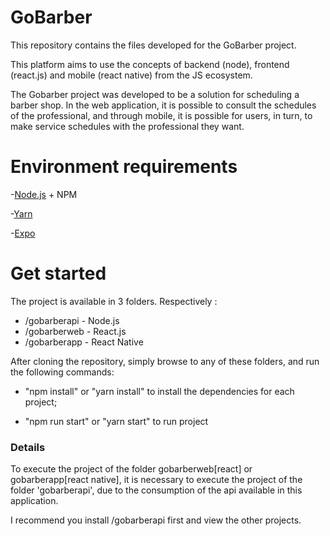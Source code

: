 # GoBarber

This repository contains the files developed for the GoBarber project.

This platform aims to use the concepts of backend (node), frontend (react.js) and mobile (react native) from the JS ecosystem.

The Gobarber project was developed to be a solution for scheduling a barber shop. In the web application, it is possible to consult the schedules of the professional, and through mobile, it is possible for users, in turn, to make service schedules with the professional they want.

# Environment requirements

-[Node.js](https://nodejs.org/) + NPM

-[Yarn](https://yarnpkg.com/)

-[Expo](https://yarnpkg.com/)

# Get started

The project is available in 3 folders. Respectively :

<ul>
  <li>/gobarberapi - Node.js</li>
  <li>/gobarberweb - React.js</li>
  <li>/gobarberapp - React Native</li>
</ul>

After cloning the repository, simply browse to any of these folders, and run the following commands:

- "npm install" or "yarn install" to install the dependencies for each project;

- "npm run start" or "yarn start" to run project

### Details

To execute the project of the folder gobarberweb[react] or gobarberapp[react native], it is necessary to execute the project of the folder 'gobarberapi', due to the consumption of the api available in this application.

I recommend you install /gobarberapi first and view the other projects.
